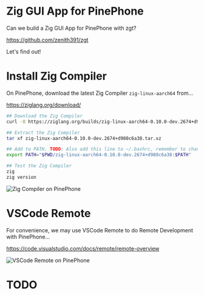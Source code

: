 # Zig GUI App for PinePhone

Can we build a Zig GUI App for PinePhone with zgt?

https://github.com/zenith391/zgt

Let's find out!

# Install Zig Compiler

On PinePhone, download the latest Zig Compiler `zig-linux-aarch64` from...

https://ziglang.org/download/

```bash
## Download the Zig Compiler
curl -O https://ziglang.org/builds/zig-linux-aarch64-0.10.0-dev.2674+d980c6a38.tar.xz

## Extract the Zig Compiler
tar xf zig-linux-aarch64-0.10.0-dev.2674+d980c6a38.tar.xz

## Add to PATH. TODO: Also add this line to ~/.bashrc, remember to change $PWD
export PATH="$PWD/zig-linux-aarch64-0.10.0-dev.2674+d980c6a38:$PATH"

## Test the Zig Compiler
zig
zig version
```

![Zig Compiler on PinePhone](https://lupyuen.github.io/images/GridArt_20220622_102635788~2.jpg)

# VSCode Remote

For convenience, we may use VSCode Remote to do Remote Development with PinePhone...

https://code.visualstudio.com/docs/remote/remote-overview

![VSCode Remote on PinePhone](https://lupyuen.github.io/images/Screenshot%202022-06-22%20at%209.49.10%20AM~2.png)

# TODO
